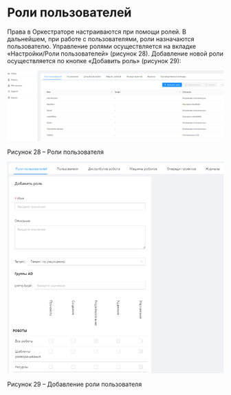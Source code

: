# Роли пользователей

Права в Оркестраторе настраиваются при помощи ролей. В дальнейшем, при работе с пользователями, роли назначаются пользователю. Управление ролями осуществляется на вкладке «Настройки/Роли пользователей» (рисунок 28). Добавление новой роли осуществляется по кнопке «Добавить роль» (рисунок 29):

![](<../../../.gitbook/assets/0 (17)>)

Рисунок 28 – Роли пользователя

![](<../../../.gitbook/assets/1 (3)>)

Рисунок 29 – Добавление роли пользователя
